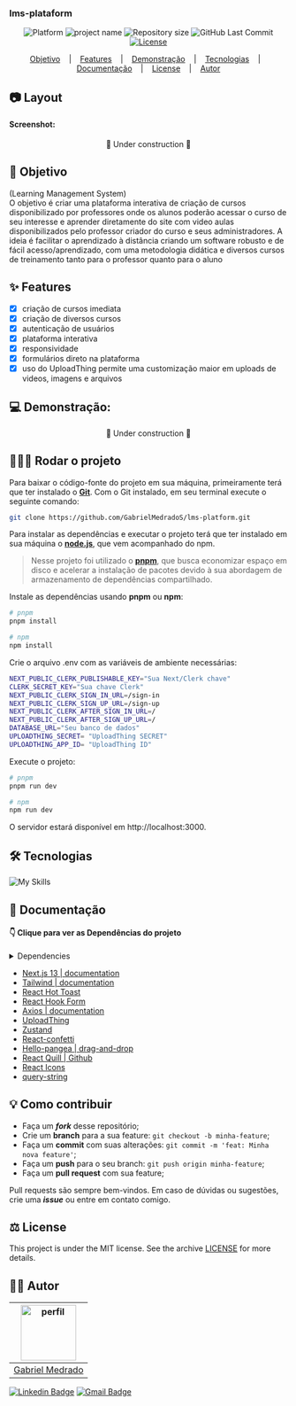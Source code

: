 ### lms-plataform

<p align='center'>
<b height="50%" width="50%"></b>
</p>

<p align="center">
    <img alt="Platform" src="https://img.shields.io/static/v1?label=Platform&message=PC/Mobile&color=0369a1&labelColor=f0f9ff">
    <img alt="project name" src="https://img.shields.io/badge/lms-plataform-0369a1?&labelColor=f0f9ff"></img>    
    <img alt="Repository size" src="https://img.shields.io/github/repo-size/GabrielMedradoS/lms-platform?color=0369a1&labelColor=f0f9ff">
    <img alt="GitHub Last Commit" src="https://img.shields.io/github/last-commit/gabrielmedrados/lms-platform?&color=0369a1&labelColor=f0f9ff">    
    <a href="">
        <img alt="License" src="https://img.shields.io/static/v1?label=License&message=MIT&color=0369a1&labelColor=f0f9ff">
    </a>
</p>

<p align="center">
    <a href="#-objetivo">Objetivo</a> &nbsp;&nbsp;&nbsp;|&nbsp;&nbsp;&nbsp;
    <a href="#-features">Features</a> &nbsp;&nbsp;&nbsp;|&nbsp;&nbsp;&nbsp;
    <a href="#-demonstração">Demonstração</a> &nbsp;&nbsp;&nbsp;|&nbsp;&nbsp;&nbsp;
    <a href="#-tecnologias">Tecnologias</a> &nbsp;&nbsp;&nbsp;|&nbsp;&nbsp;&nbsp;
    <a href="#-documentação">Documentação</a> &nbsp;&nbsp;&nbsp;|&nbsp;&nbsp;&nbsp;
    <a href="LICENSE">License</a> &nbsp;&nbsp;&nbsp;|&nbsp;&nbsp;&nbsp;
    <a href="#-autor">Autor</a> 
</p>

## 📷 Layout

#### Screenshot:

<div align='center'>
🚧 Under construction 🚧
</div>

## 🎯 Objetivo

(Learning Management System) <br>
O objetivo é criar uma plataforma interativa de criação de cursos disponibilizado por professores
onde os alunos poderão acessar o curso de seu interesse e aprender diretamente do site com video aulas disponibilizados pelo professor criador do curso e seus administradores.
A ideia é facilitar o aprendizado à distância criando um software robusto e de fácil acesso/aprendizado, com uma metodologia didática e diversos cursos de treinamento tanto para o professor quanto para o aluno

## ✨ Features

- [x] criação de cursos imediata
- [x] criação de diversos cursos
- [x] autenticação de usuários
- [x] plataforma interativa
- [x] responsividade
- [x] formulários direto na plataforma
- [x] uso do UploadThing permite uma customização maior em uploads de videos, imagens e arquivos

## 💻 Demonstração:

<div align='center'>
🚧 Under construction 🚧
</div>

## 🚴🏻‍♂️ Rodar o projeto

Para baixar o código-fonte do projeto em sua máquina, primeiramente terá que ter instalado o [**Git**](https://git-scm.com/).
Com o Git instalado, em seu terminal execute o seguinte comando:

```bash
git clone https://github.com/GabrielMedradoS/lms-platform.git
```

Para instalar as dependências e executar o projeto terá que ter instalado em sua máquina o [**node.js**](https://nodejs.org/en/), que vem acompanhado do npm.

> Nesse projeto foi utilizado o [**pnpm**](https://pnpm.io/), que busca economizar espaço em disco e acelerar a instalação de pacotes devido à sua abordagem de armazenamento de dependências compartilhado.

Instale as dependências usando **pnpm** ou **npm**:

```bash
# pnpm
pnpm install
```

```bash
# npm
npm install
```

Crie o arquivo .env com as variáveis de ambiente necessárias:

```bash
NEXT_PUBLIC_CLERK_PUBLISHABLE_KEY="Sua Next/Clerk chave"
CLERK_SECRET_KEY="Sua chave Clerk"
NEXT_PUBLIC_CLERK_SIGN_IN_URL=/sign-in
NEXT_PUBLIC_CLERK_SIGN_UP_URL=/sign-up
NEXT_PUBLIC_CLERK_AFTER_SIGN_IN_URL=/
NEXT_PUBLIC_CLERK_AFTER_SIGN_UP_URL=/
DATABASE_URL="Seu banco de dados"
UPLOADTHING_SECRET= "UploadThing SECRET"
UPLOADTHING_APP_ID= "UploadThing ID"
```

Execute o projeto:

```bash
# pnpm
pnpm run dev
```

```bash
# npm
npm run dev
```

O servidor estará disponível em http://localhost:3000.

## 🛠 Tecnologias

![My Skills](https://skillicons.dev/icons?i=ts,react,nodejs,tailwind)

## 📜 Documentação

#### 👇 Clique para ver as Dependências do projeto

<details>
    <summary>Dependencies</summary>

```json
{
  "name": "lms-plataform",
  "version": "0.1.0",
  "private": true,
  "scripts": {
    "dev": "next dev",
    "build": "next build",
    "start": "next start",
    "lint": "next lint"
  },
  "dependencies": {
    "@clerk/nextjs": "^4.29.7",
    "@hello-pangea/dnd": "^16.6.0",
    "@hookform/resolvers": "^3.6.0",
    "@mux/mux-node": "^8.8.0",
    "@mux/mux-player-react": "^3.1.0",
    "@prisma/client": "^5.16.1",
    "@radix-ui/react-alert-dialog": "^1.1.2",
    "@radix-ui/react-checkbox": "^1.1.1",
    "@radix-ui/react-dialog": "^1.1.1",
    "@radix-ui/react-dropdown-menu": "^2.1.3",
    "@radix-ui/react-label": "^2.1.0",
    "@radix-ui/react-popover": "^1.1.1",
    "@radix-ui/react-slot": "^1.0.2",
    "@tanstack/react-table": "^8.20.6",
    "@uploadthing/react": "^6.7.2",
    "axios": "^1.7.2",
    "class-variance-authority": "^0.7.0",
    "clsx": "^2.1.0",
    "cmdk": "^1.0.0",
    "lucide-react": "^0.307.0",
    "next": "14.0.4",
    "query-string": "^9.1.1",
    "react": "^18",
    "react-confetti": "^6.1.0",
    "react-dom": "^18",
    "react-hook-form": "^7.52.0",
    "react-hot-toast": "^2.4.1",
    "react-icons": "^5.4.0",
    "react-quill": "^2.0.0",
    "tailwind-merge": "^2.2.0",
    "tailwindcss-animate": "^1.0.7",
    "uploadthing": "^6.13.2",
    "zod": "^3.23.8",
    "zustand": "^5.0.1"
  },
  "devDependencies": {
    "@types/node": "^20",
    "@types/react": "^18",
    "@types/react-dom": "^18",
    "autoprefixer": "^10.0.1",
    "eslint": "^8",
    "eslint-config-next": "14.0.4",
    "postcss": "^8",
    "prisma": "^5.16.1",
    "tailwindcss": "^3.3.0",
    "typescript": "^5"
  }
}
```

</details>

- [Next.js 13 | documentation](https://nextjs.org/docs)
- [Tailwind | documentation](https://tailwindcss.com/docs/installation/using-postcss)
- [React Hot Toast](https://react-hot-toast.com/)
- [React Hook Form](https://www.npmjs.com/package/react-hook-form)
- [Axios | documentation](https://axios-http.com/ptbr/docs/intro)
- [UploadThing](https://uploadthing.com/)
- [Zustand](https://zustand.docs.pmnd.rs/)
- [React-confetti](https://www.npmjs.com/package/react-confetti)
- [Hello-pangea | drag-and-drop](https://github.com/hello-pangea/dnd/blob/main/docs/about/installation.md)
- [React Quill | Github](https://github.com/zenoamaro/react-quill)
- [React Icons](https://react-icons.github.io/react-icons/)
- [query-string](https://www.npmjs.com/package/query-string)

## 💡 Como contribuir

- Faça um **_fork_** desse repositório;
- Crie um **branch** para a sua feature: `git checkout -b minha-feature`;
- Faça um **commit** com suas alterações: `git commit -m 'feat: Minha nova feature'`;
- Faça um **push** para o seu branch: `git push origin minha-feature`;
- Faça um **pull request** com sua feature;

Pull requests são sempre bem-vindos. Em caso de dúvidas ou sugestões, crie uma _**issue**_ ou entre em contato comigo.

## ⚖️ License

This project is under the MIT license. See the archive [LICENSE]() for more details.

## ✍🏾 Autor

| <a href="https://github.com/gabrielmedrados/"><img src="https://user-images.githubusercontent.com/73303001/126536001-655e3cbd-facd-4de1-992f-b8d9d3656ace.jpg" width="100" alt="perfil"/><br>
| :-------------------------: |
| <a href="https://github.com/gabrielmedrados/"> Gabriel Medrado |</a> |

[![Linkedin Badge](https://img.shields.io/badge/-GabrielMedrado-blue?style=flat-square&logo=Linkedin&logoColor=white)](https://www.linkedin.com/in/gabriel-medrado-de-souza-9a30b3206/)
[![Gmail Badge](https://img.shields.io/badge/-gabriel.medradoo@hotmail.com-1769ff?style=flat-square&logo=Gmail&logoColor=white)](mailto:gabriel.medradoo@hotmail.com)
